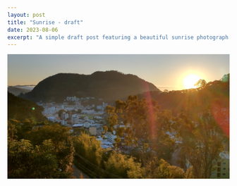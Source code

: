 ```yaml
---
layout: post
title: "Sunrise - draft"
date: 2023-08-06
excerpt: "A simple draft post featuring a beautiful sunrise photograph captured in HDR."
---
```


![Sunrise over landscape with trees and hills in HDR photography](/assets/images/IMG_20230806_062907539_HDR~2.jpg)

